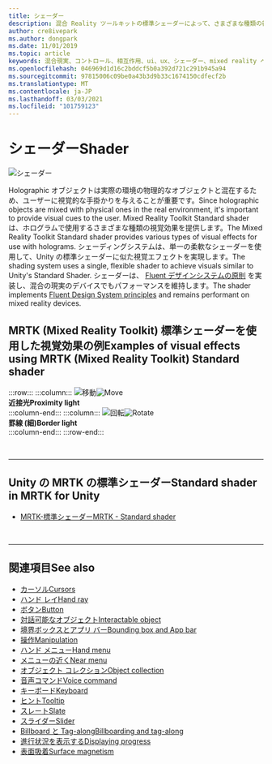 ```yaml
---
title: シェーダー
description: 混合 Reality ツールキットの標準シェーダーによって、さまざまな種類の視覚効果が提供される方法について説明します。これは、mixed reality アプリのホログラムで使用できます。
author: cre8ivepark
ms.author: dongpark
ms.date: 11/01/2019
ms.topic: article
keywords: 混合現実、コントロール、相互作用、ui、ux、シェーダー、mixed reality ヘッドセット、windows mixed reality ヘッドセット、仮想現実ヘッドセット、reality、MRTK、Mixed Reality Toolkit、視覚効果
ms.openlocfilehash: 046969d1d16c2bddcf5b0a392d721c291b945a94
ms.sourcegitcommit: 97815006c09be0a43b3d9b33c1674150cdfecf2b
ms.translationtype: MT
ms.contentlocale: ja-JP
ms.lasthandoff: 03/03/2021
ms.locfileid: "101759123"
---
```

# <a name="shader"></a><span data-ttu-id="e4293-104">シェーダー</span><span class="sxs-lookup"><span data-stu-id="e4293-104">Shader</span></span>

![シェーダー](images/UX_Hero_StandardShader.jpg)

<span data-ttu-id="e4293-106">Holographic オブジェクトは実際の環境の物理的なオブジェクトと混在するため、ユーザーに視覚的な手掛かりを与えることが重要です。</span><span class="sxs-lookup"><span data-stu-id="e4293-106">Since holographic objects are mixed with physical ones in the real environment, it's important to provide visual cues to the user.</span></span> <span data-ttu-id="e4293-107">Mixed Reality Toolkit Standard shader は、ホログラムで使用するさまざまな種類の視覚効果を提供します。</span><span class="sxs-lookup"><span data-stu-id="e4293-107">The Mixed Reality Toolkit Standard shader provides various types of visual effects for use with holograms.</span></span> <span data-ttu-id="e4293-108">シェーディングシステムは、単一の柔軟なシェーダーを使用して、Unity の標準シェーダーに似た視覚エフェクトを実現します。</span><span class="sxs-lookup"><span data-stu-id="e4293-108">The shading system uses a single, flexible shader to achieve visuals similar to Unity's Standard Shader.</span></span> <span data-ttu-id="e4293-109">シェーダーは、 [Fluent デザインシステムの原則](https://www.microsoft.com/design/fluent/#/) を実装し、混合の現実のデバイスでもパフォーマンスを維持します。</span><span class="sxs-lookup"><span data-stu-id="e4293-109">The shader implements [Fluent Design System principles](https://www.microsoft.com/design/fluent/#/) and remains performant on mixed reality devices.</span></span>
<br>

## <a name="examples-of-visual-effects-using-mrtk-mixed-reality-toolkit-standard-shader"></a><span data-ttu-id="e4293-110">MRTK (Mixed Reality Toolkit) 標準シェーダーを使用した視覚効果の例</span><span class="sxs-lookup"><span data-stu-id="e4293-110">Examples of visual effects using MRTK (Mixed Reality Toolkit) Standard shader</span></span> 
:::row:::
    :::column:::
       <span data-ttu-id="e4293-111">![移動](images/UX_Button_Affordance_ProximityLight.jpg)</span><span class="sxs-lookup"><span data-stu-id="e4293-111">![Move](images/UX_Button_Affordance_ProximityLight.jpg)</span></span><br>
       <span data-ttu-id="e4293-112">**近接光**</span><span class="sxs-lookup"><span data-stu-id="e4293-112">**Proximity light**</span></span><br>
    :::column-end:::
    :::column:::
       <span data-ttu-id="e4293-113">![回転](images/UX_Button_Affordance_FocusHighlight.jpg)</span><span class="sxs-lookup"><span data-stu-id="e4293-113">![Rotate](images/UX_Button_Affordance_FocusHighlight.jpg)</span></span><br>
        <span data-ttu-id="e4293-114">**罫線 (細)**</span><span class="sxs-lookup"><span data-stu-id="e4293-114">**Border light**</span></span><br>
    :::column-end:::
:::row-end:::

<br>

---

## <a name="standard-shader-in-mrtk-for-unity"></a><span data-ttu-id="e4293-115">Unity の MRTK の標準シェーダー</span><span class="sxs-lookup"><span data-stu-id="e4293-115">Standard shader in MRTK for Unity</span></span>

* [<span data-ttu-id="e4293-116">MRTK-標準シェーダー</span><span class="sxs-lookup"><span data-stu-id="e4293-116">MRTK - Standard shader</span></span>](https://docs.microsoft.com/windows/mixed-reality/mrtk-docs/features/rendering/mrtk-standard-shader.md)

<br>

---

## <a name="see-also"></a><span data-ttu-id="e4293-117">関連項目</span><span class="sxs-lookup"><span data-stu-id="e4293-117">See also</span></span>

* [<span data-ttu-id="e4293-118">カーソル</span><span class="sxs-lookup"><span data-stu-id="e4293-118">Cursors</span></span>](cursors.md)
* [<span data-ttu-id="e4293-119">ハンド レイ</span><span class="sxs-lookup"><span data-stu-id="e4293-119">Hand ray</span></span>](point-and-commit.md)
* [<span data-ttu-id="e4293-120">ボタン</span><span class="sxs-lookup"><span data-stu-id="e4293-120">Button</span></span>](button.md)
* [<span data-ttu-id="e4293-121">対話可能なオブジェクト</span><span class="sxs-lookup"><span data-stu-id="e4293-121">Interactable object</span></span>](interactable-object.md)
* [<span data-ttu-id="e4293-122">境界ボックスとアプリ バー</span><span class="sxs-lookup"><span data-stu-id="e4293-122">Bounding box and App bar</span></span>](app-bar-and-bounding-box.md)
* [<span data-ttu-id="e4293-123">操作</span><span class="sxs-lookup"><span data-stu-id="e4293-123">Manipulation</span></span>](direct-manipulation.md)
* [<span data-ttu-id="e4293-124">ハンド メニュー</span><span class="sxs-lookup"><span data-stu-id="e4293-124">Hand menu</span></span>](hand-menu.md)
* [<span data-ttu-id="e4293-125">メニューの近く</span><span class="sxs-lookup"><span data-stu-id="e4293-125">Near menu</span></span>](near-menu.md)
* [<span data-ttu-id="e4293-126">オブジェクト コレクション</span><span class="sxs-lookup"><span data-stu-id="e4293-126">Object collection</span></span>](object-collection.md)
* [<span data-ttu-id="e4293-127">音声コマンド</span><span class="sxs-lookup"><span data-stu-id="e4293-127">Voice command</span></span>](voice-input.md)
* [<span data-ttu-id="e4293-128">キーボード</span><span class="sxs-lookup"><span data-stu-id="e4293-128">Keyboard</span></span>](keyboard.md)
* [<span data-ttu-id="e4293-129">ヒント</span><span class="sxs-lookup"><span data-stu-id="e4293-129">Tooltip</span></span>](tooltip.md)
* [<span data-ttu-id="e4293-130">スレート</span><span class="sxs-lookup"><span data-stu-id="e4293-130">Slate</span></span>](slate.md)
* [<span data-ttu-id="e4293-131">スライダー</span><span class="sxs-lookup"><span data-stu-id="e4293-131">Slider</span></span>](slider.md)
* [<span data-ttu-id="e4293-132">Billboard と Tag-along</span><span class="sxs-lookup"><span data-stu-id="e4293-132">Billboarding and tag-along</span></span>](billboarding-and-tag-along.md)
* [<span data-ttu-id="e4293-133">進行状況を表示する</span><span class="sxs-lookup"><span data-stu-id="e4293-133">Displaying progress</span></span>](progress.md)
* [<span data-ttu-id="e4293-134">表面吸着</span><span class="sxs-lookup"><span data-stu-id="e4293-134">Surface magnetism</span></span>](surface-magnetism.md)
